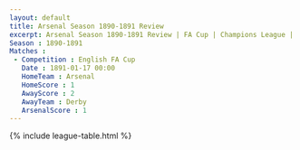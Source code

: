 ```yaml
---
layout: default
title: Arsenal Season 1890-1891 Review
excerpt: Arsenal Season 1890-1891 Review | FA Cup | Champions League | League Cup 
Season : 1890-1891
Matches :
 - Competition : English FA Cup
   Date : 1891-01-17 00:00
   HomeTeam : Arsenal
   HomeScore : 1
   AwayScore : 2
   AwayTeam : Derby
   ArsenalScore : 1
---
```



{% include league-table.html %}